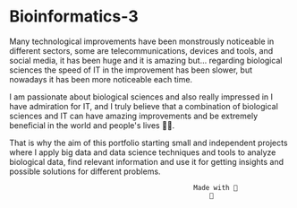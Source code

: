 # Bioinformatics-3

Many technological improvements have been monstrously noticeable in different sectors, some are telecommunications, devices and tools, and social media, it has been huge and it is amazing but... regarding biological sciences the speed of IT in the improvement has been slower, but nowadays it has been more noticeable each time. 

I am passionate about biological sciences and also really impressed in I have admiration for IT, and I truly believe that a combination of biological sciences and IT can have amazing improvements and be extremely beneficial in the world and people's lives 💚🌱. 

That is why the aim of this portfolio starting small and independent projects where I apply big data and data science techniques and tools to analyze biological data, find relevant information and use it for getting insights and possible solutions for different problems.






                                 
                                 
                                 
                                 
                                 
                                 
                                                  Made with 💜
                                                      🌵
                                                 
